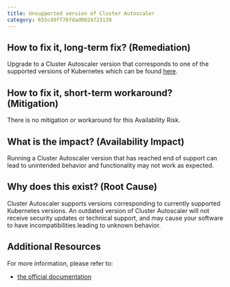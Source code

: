 ```yaml
---
title: Unsupported version of Cluster Autoscaler
category: 655c49ff76fdad0024723139
---
```


## How to fix it, long-term fix? (Remediation)

Upgrade to a Cluster Autoscaler version that corresponds to one of the supported versions of Kubernetes which can be found [here](https://kubernetes.io/releases/#release-history).

## How to fix it, short-term workaround? (Mitigation)

There is no mitigation or workaround for this Availability Risk.

## What is the impact? (Availability Impact)

Running a Cluster Autoscaler version that has reached end of support can lead to unintended behavior and functionality may not work as expected.

## Why does this exist? (Root Cause)

Cluster Autoscaler supports versions corresponding to currently supported Kubernetes versions. An outdated version of Cluster Autoscaler will not receive security updates or technical support, and may cause your software to have incompatibilities leading to unknown behavior.

## Additional Resources

For more information, please refer to:

- [the official documentation](https://github.com/kubernetes/autoscaler/blob/master/cluster-autoscaler/README.md#:~:text=Cluster%20Autoscaler%20releases%20patches%20for%20versions%20corresponding%20to%20currently%20supported%20Kubernetes%20versions)